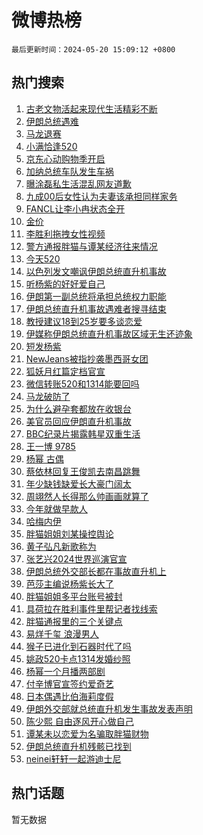 # 微博热榜

`最后更新时间：2024-05-20 15:09:12 +0800`

## 热门搜索

1. [古老文物活起来现代生活精彩不断](https://m.weibo.cn/search?containerid=100103type%3D1%26t%3D10%26q%3D%23%E5%8F%A4%E8%80%81%E6%96%87%E7%89%A9%E6%B4%BB%E8%B5%B7%E6%9D%A5%E7%8E%B0%E4%BB%A3%E7%94%9F%E6%B4%BB%E7%B2%BE%E5%BD%A9%E4%B8%8D%E6%96%AD%23&stream_entry_id=51&isnewpage=1&extparam=seat%3D1%26dgr%3D0%26filter_type%3Drealtimehot%26stream_entry_id%3D51%26c_type%3D51%26pos%3D0%26cate%3D10103%26q%3D%2523%25E5%258F%25A4%25E8%2580%2581%25E6%2596%2587%25E7%2589%25A9%25E6%25B4%25BB%25E8%25B5%25B7%25E6%259D%25A5%25E7%258E%25B0%25E4%25BB%25A3%25E7%2594%259F%25E6%25B4%25BB%25E7%25B2%25BE%25E5%25BD%25A9%25E4%25B8%258D%25E6%2596%25AD%2523%26display_time%3D1716188951%26pre_seqid%3D1716188951521020395152)
1. [伊朗总统遇难](https://m.weibo.cn/search?containerid=100103type%3D1%26t%3D10%26q%3D%23%E4%BC%8A%E6%9C%97%E6%80%BB%E7%BB%9F%E9%81%87%E9%9A%BE%23&stream_entry_id=31&isnewpage=1&extparam=seat%3D1%26dgr%3D0%26flag%3D16%26band_rank%3D1%26stream_entry_id%3D31%26filter_type%3Drealtimehot%26lcate%3D5001%26c_type%3D31%26realpos%3D1%26cate%3D5001%26pos%3D0%26q%3D%2523%25E4%25BC%258A%25E6%259C%2597%25E6%2580%25BB%25E7%25BB%259F%25E9%2581%2587%25E9%259A%25BE%2523%26display_time%3D1716188951%26pre_seqid%3D1716188951521020395152)
1. [马龙退赛](https://m.weibo.cn/search?containerid=100103type%3D1%26t%3D10%26q%3D%E9%A9%AC%E9%BE%99%E9%80%80%E8%B5%9B&stream_entry_id=31&isnewpage=1&extparam=seat%3D1%26dgr%3D0%26flag%3D1%26band_rank%3D2%26stream_entry_id%3D31%26filter_type%3Drealtimehot%26lcate%3D5001%26c_type%3D31%26realpos%3D2%26cate%3D5001%26pos%3D1%26q%3D%25E9%25A9%25AC%25E9%25BE%2599%25E9%2580%2580%25E8%25B5%259B%26display_time%3D1716188951%26pre_seqid%3D1716188951521020395152)
1. [小满恰逢520](https://m.weibo.cn/search?containerid=100103type%3D1%26t%3D10%26q%3D%23%E5%B0%8F%E6%BB%A1%E6%81%B0%E9%80%A2520%23&stream_entry_id=31&isnewpage=1&extparam=seat%3D1%26dgr%3D0%26flag%3D16%26band_rank%3D3%26stream_entry_id%3D31%26filter_type%3Drealtimehot%26lcate%3D5001%26c_type%3D31%26realpos%3D3%26cate%3D5001%26pos%3D2%26q%3D%2523%25E5%25B0%258F%25E6%25BB%25A1%25E6%2581%25B0%25E9%2580%25A2520%2523%26display_time%3D1716188951%26pre_seqid%3D1716188951521020395152)
1. [京东心动购物季开启](https://m.weibo.cn/search?containerid=100103type%3D1%26t%3D10%26q%3D%23%E4%BA%AC%E4%B8%9C%E5%BF%83%E5%8A%A8%E8%B4%AD%E7%89%A9%E5%AD%A3%E5%BC%80%E5%90%AF%23&stream_entry_id=31&isnewpage=1&extparam=seat%3D1%26dgr%3D0%26adid%3D237226%26is_ad_pos%3D1%26topic_ad%3D1%26band_rank%3D4%26stream_entry_id%3D31%26filter_type%3Drealtimehot%26lcate%3D5001%26c_type%3D31%26cate%3D5001%26pos%3D3%26q%3D%2523%25E4%25BA%25AC%25E4%25B8%259C%25E5%25BF%2583%25E5%258A%25A8%25E8%25B4%25AD%25E7%2589%25A9%25E5%25AD%25A3%25E5%25BC%2580%25E5%2590%25AF%2523%26display_time%3D1716188951%26pre_seqid%3D1716188951521020395152)
1. [加纳总统车队发生车祸](https://m.weibo.cn/search?containerid=100103type%3D1%26t%3D10%26q%3D%23%E5%8A%A0%E7%BA%B3%E6%80%BB%E7%BB%9F%E8%BD%A6%E9%98%9F%E5%8F%91%E7%94%9F%E8%BD%A6%E7%A5%B8%23&stream_entry_id=31&isnewpage=1&extparam=seat%3D1%26dgr%3D0%26flag%3D2%26band_rank%3D4%26stream_entry_id%3D31%26filter_type%3Drealtimehot%26lcate%3D5001%26c_type%3D31%26realpos%3D4%26cate%3D5001%26pos%3D4%26q%3D%2523%25E5%258A%25A0%25E7%25BA%25B3%25E6%2580%25BB%25E7%25BB%259F%25E8%25BD%25A6%25E9%2598%259F%25E5%258F%2591%25E7%2594%259F%25E8%25BD%25A6%25E7%25A5%25B8%2523%26display_time%3D1716188951%26pre_seqid%3D1716188951521020395152)
1. [曝涂磊私生活混乱网友道歉](https://m.weibo.cn/search?containerid=100103type%3D1%26t%3D10%26q%3D%23%E6%9B%9D%E6%B6%82%E7%A3%8A%E7%A7%81%E7%94%9F%E6%B4%BB%E6%B7%B7%E4%B9%B1%E7%BD%91%E5%8F%8B%E9%81%93%E6%AD%89%23&stream_entry_id=31&isnewpage=1&extparam=seat%3D1%26dgr%3D0%26flag%3D2%26band_rank%3D5%26stream_entry_id%3D31%26filter_type%3Drealtimehot%26lcate%3D5001%26c_type%3D31%26realpos%3D5%26cate%3D5001%26pos%3D5%26q%3D%2523%25E6%259B%259D%25E6%25B6%2582%25E7%25A3%258A%25E7%25A7%2581%25E7%2594%259F%25E6%25B4%25BB%25E6%25B7%25B7%25E4%25B9%25B1%25E7%25BD%2591%25E5%258F%258B%25E9%2581%2593%25E6%25AD%2589%2523%26display_time%3D1716188951%26pre_seqid%3D1716188951521020395152)
1. [九成00后女性认为夫妻该承担同样家务](https://m.weibo.cn/search?containerid=100103type%3D1%26t%3D10%26q%3D%23%E4%B9%9D%E6%88%9000%E5%90%8E%E5%A5%B3%E6%80%A7%E8%AE%A4%E4%B8%BA%E5%A4%AB%E5%A6%BB%E8%AF%A5%E6%89%BF%E6%8B%85%E5%90%8C%E6%A0%B7%E5%AE%B6%E5%8A%A1%23&stream_entry_id=31&isnewpage=1&extparam=seat%3D1%26dgr%3D0%26flag%3D1%26band_rank%3D6%26stream_entry_id%3D31%26filter_type%3Drealtimehot%26lcate%3D5001%26c_type%3D31%26realpos%3D6%26cate%3D5001%26pos%3D6%26q%3D%2523%25E4%25B9%259D%25E6%2588%259000%25E5%2590%258E%25E5%25A5%25B3%25E6%2580%25A7%25E8%25AE%25A4%25E4%25B8%25BA%25E5%25A4%25AB%25E5%25A6%25BB%25E8%25AF%25A5%25E6%2589%25BF%25E6%258B%2585%25E5%2590%258C%25E6%25A0%25B7%25E5%25AE%25B6%25E5%258A%25A1%2523%26display_time%3D1716188951%26pre_seqid%3D1716188951521020395152)
1. [FANCL让李小冉状态全开](https://m.weibo.cn/search?containerid=100103type%3D1%26t%3D10%26q%3D%23FANCL%E8%AE%A9%E6%9D%8E%E5%B0%8F%E5%86%89%E7%8A%B6%E6%80%81%E5%85%A8%E5%BC%80%23&stream_entry_id=31&isnewpage=1&extparam=seat%3D1%26dgr%3D0%26adid%3D236347%26is_ad_pos%3D1%26topic_ad%3D1%26band_rank%3D7%26stream_entry_id%3D31%26filter_type%3Drealtimehot%26lcate%3D5001%26c_type%3D31%26cate%3D5001%26pos%3D7%26q%3D%2523FANCL%25E8%25AE%25A9%25E6%259D%258E%25E5%25B0%258F%25E5%2586%2589%25E7%258A%25B6%25E6%2580%2581%25E5%2585%25A8%25E5%25BC%2580%2523%26display_time%3D1716188951%26pre_seqid%3D1716188951521020395152)
1. [金价](https://m.weibo.cn/search?containerid=100103type%3D1%26t%3D10%26q%3D%E9%87%91%E4%BB%B7&stream_entry_id=31&isnewpage=1&extparam=seat%3D1%26dgr%3D0%26flag%3D0%26band_rank%3D7%26stream_entry_id%3D31%26filter_type%3Drealtimehot%26lcate%3D5001%26c_type%3D31%26realpos%3D7%26cate%3D5001%26pos%3D8%26q%3D%25E9%2587%2591%25E4%25BB%25B7%26display_time%3D1716188951%26pre_seqid%3D1716188951521020395152)
1. [李胜利拖拽女性视频](https://m.weibo.cn/search?containerid=100103type%3D1%26t%3D10%26q%3D%23%E6%9D%8E%E8%83%9C%E5%88%A9%E6%8B%96%E6%8B%BD%E5%A5%B3%E6%80%A7%E8%A7%86%E9%A2%91%23&stream_entry_id=31&isnewpage=1&extparam=seat%3D1%26dgr%3D0%26flag%3D0%26band_rank%3D8%26stream_entry_id%3D31%26filter_type%3Drealtimehot%26lcate%3D5001%26c_type%3D31%26realpos%3D8%26cate%3D5001%26pos%3D9%26q%3D%2523%25E6%259D%258E%25E8%2583%259C%25E5%2588%25A9%25E6%258B%2596%25E6%258B%25BD%25E5%25A5%25B3%25E6%2580%25A7%25E8%25A7%2586%25E9%25A2%2591%2523%26display_time%3D1716188951%26pre_seqid%3D1716188951521020395152)
1. [警方通报胖猫与谭某经济往来情况](https://m.weibo.cn/search?containerid=100103type%3D1%26t%3D10%26q%3D%23%E8%AD%A6%E6%96%B9%E9%80%9A%E6%8A%A5%E8%83%96%E7%8C%AB%E4%B8%8E%E8%B0%AD%E6%9F%90%E7%BB%8F%E6%B5%8E%E5%BE%80%E6%9D%A5%E6%83%85%E5%86%B5%23&stream_entry_id=31&isnewpage=1&extparam=seat%3D1%26dgr%3D0%26flag%3D16%26band_rank%3D9%26stream_entry_id%3D31%26filter_type%3Drealtimehot%26lcate%3D5001%26c_type%3D31%26realpos%3D9%26cate%3D5001%26pos%3D10%26q%3D%2523%25E8%25AD%25A6%25E6%2596%25B9%25E9%2580%259A%25E6%258A%25A5%25E8%2583%2596%25E7%258C%25AB%25E4%25B8%258E%25E8%25B0%25AD%25E6%259F%2590%25E7%25BB%258F%25E6%25B5%258E%25E5%25BE%2580%25E6%259D%25A5%25E6%2583%2585%25E5%2586%25B5%2523%26display_time%3D1716188951%26pre_seqid%3D1716188951521020395152)
1. [今天520](https://m.weibo.cn/search?containerid=100103type%3D1%26t%3D10%26q%3D%23%E4%BB%8A%E5%A4%A9520%23&stream_entry_id=31&isnewpage=1&extparam=seat%3D1%26dgr%3D0%26flag%3D32768%26band_rank%3D10%26stream_entry_id%3D31%26filter_type%3Drealtimehot%26lcate%3D5001%26c_type%3D31%26realpos%3D10%26cate%3D5001%26pos%3D11%26q%3D%2523%25E4%25BB%258A%25E5%25A4%25A9520%2523%26display_time%3D1716188951%26pre_seqid%3D1716188951521020395152)
1. [以色列发文嘲讽伊朗总统直升机事故](https://m.weibo.cn/search?containerid=100103type%3D1%26t%3D10%26q%3D%23%E4%BB%A5%E8%89%B2%E5%88%97%E5%8F%91%E6%96%87%E5%98%B2%E8%AE%BD%E4%BC%8A%E6%9C%97%E6%80%BB%E7%BB%9F%E7%9B%B4%E5%8D%87%E6%9C%BA%E4%BA%8B%E6%95%85%23&stream_entry_id=31&isnewpage=1&extparam=seat%3D1%26dgr%3D0%26flag%3D2%26band_rank%3D11%26stream_entry_id%3D31%26filter_type%3Drealtimehot%26lcate%3D5001%26c_type%3D31%26realpos%3D11%26cate%3D5001%26pos%3D12%26q%3D%2523%25E4%25BB%25A5%25E8%2589%25B2%25E5%2588%2597%25E5%258F%2591%25E6%2596%2587%25E5%2598%25B2%25E8%25AE%25BD%25E4%25BC%258A%25E6%259C%2597%25E6%2580%25BB%25E7%25BB%259F%25E7%259B%25B4%25E5%258D%2587%25E6%259C%25BA%25E4%25BA%258B%25E6%2595%2585%2523%26display_time%3D1716188951%26pre_seqid%3D1716188951521020395152)
1. [听杨紫的好好爱自己](https://m.weibo.cn/search?containerid=100103type%3D1%26t%3D10%26q%3D%23%E5%90%AC%E6%9D%A8%E7%B4%AB%E7%9A%84%E5%A5%BD%E5%A5%BD%E7%88%B1%E8%87%AA%E5%B7%B1%23&stream_entry_id=31&isnewpage=1&extparam=seat%3D1%26dgr%3D0%26adid%3D236862%26flag%3D0%26band_rank%3D12%26stream_entry_id%3D31%26filter_type%3Drealtimehot%26lcate%3D5001%26c_type%3D31%26realpos%3D12%26cate%3D5001%26pos%3D13%26q%3D%2523%25E5%2590%25AC%25E6%259D%25A8%25E7%25B4%25AB%25E7%259A%2584%25E5%25A5%25BD%25E5%25A5%25BD%25E7%2588%25B1%25E8%2587%25AA%25E5%25B7%25B1%2523%26display_time%3D1716188951%26pre_seqid%3D1716188951521020395152)
1. [伊朗第一副总统将承担总统权力职能](https://m.weibo.cn/search?containerid=100103type%3D1%26t%3D10%26q%3D%23%E4%BC%8A%E6%9C%97%E7%AC%AC%E4%B8%80%E5%89%AF%E6%80%BB%E7%BB%9F%E5%B0%86%E6%89%BF%E6%8B%85%E6%80%BB%E7%BB%9F%E6%9D%83%E5%8A%9B%E8%81%8C%E8%83%BD%23&stream_entry_id=31&isnewpage=1&extparam=seat%3D1%26dgr%3D0%26flag%3D1%26band_rank%3D13%26stream_entry_id%3D31%26filter_type%3Drealtimehot%26lcate%3D5001%26c_type%3D31%26realpos%3D13%26cate%3D5001%26pos%3D14%26q%3D%2523%25E4%25BC%258A%25E6%259C%2597%25E7%25AC%25AC%25E4%25B8%2580%25E5%2589%25AF%25E6%2580%25BB%25E7%25BB%259F%25E5%25B0%2586%25E6%2589%25BF%25E6%258B%2585%25E6%2580%25BB%25E7%25BB%259F%25E6%259D%2583%25E5%258A%259B%25E8%2581%258C%25E8%2583%25BD%2523%26display_time%3D1716188951%26pre_seqid%3D1716188951521020395152)
1. [伊朗总统直升机事故遇难者搜寻结束](https://m.weibo.cn/search?containerid=100103type%3D1%26t%3D10%26q%3D%23%E4%BC%8A%E6%9C%97%E6%80%BB%E7%BB%9F%E7%9B%B4%E5%8D%87%E6%9C%BA%E4%BA%8B%E6%95%85%E9%81%87%E9%9A%BE%E8%80%85%E6%90%9C%E5%AF%BB%E7%BB%93%E6%9D%9F%23&stream_entry_id=31&isnewpage=1&extparam=seat%3D1%26dgr%3D0%26flag%3D1%26band_rank%3D14%26stream_entry_id%3D31%26filter_type%3Drealtimehot%26lcate%3D5001%26c_type%3D31%26realpos%3D14%26cate%3D5001%26pos%3D15%26q%3D%2523%25E4%25BC%258A%25E6%259C%2597%25E6%2580%25BB%25E7%25BB%259F%25E7%259B%25B4%25E5%258D%2587%25E6%259C%25BA%25E4%25BA%258B%25E6%2595%2585%25E9%2581%2587%25E9%259A%25BE%25E8%2580%2585%25E6%2590%259C%25E5%25AF%25BB%25E7%25BB%2593%25E6%259D%259F%2523%26display_time%3D1716188951%26pre_seqid%3D1716188951521020395152)
1. [教授建议18到25岁要多谈恋爱](https://m.weibo.cn/search?containerid=100103type%3D1%26t%3D10%26q%3D%23%E6%95%99%E6%8E%88%E5%BB%BA%E8%AE%AE18%E5%88%B025%E5%B2%81%E8%A6%81%E5%A4%9A%E8%B0%88%E6%81%8B%E7%88%B1%23&stream_entry_id=31&isnewpage=1&extparam=seat%3D1%26dgr%3D0%26flag%3D0%26band_rank%3D15%26stream_entry_id%3D31%26filter_type%3Drealtimehot%26lcate%3D5001%26c_type%3D31%26realpos%3D15%26cate%3D5001%26pos%3D16%26q%3D%2523%25E6%2595%2599%25E6%258E%2588%25E5%25BB%25BA%25E8%25AE%25AE18%25E5%2588%25B025%25E5%25B2%2581%25E8%25A6%2581%25E5%25A4%259A%25E8%25B0%2588%25E6%2581%258B%25E7%2588%25B1%2523%26display_time%3D1716188951%26pre_seqid%3D1716188951521020395152)
1. [伊媒称伊朗总统直升机事故区域无生还迹象](https://m.weibo.cn/search?containerid=100103type%3D1%26t%3D10%26q%3D%23%E4%BC%8A%E5%AA%92%E7%A7%B0%E4%BC%8A%E6%9C%97%E6%80%BB%E7%BB%9F%E7%9B%B4%E5%8D%87%E6%9C%BA%E4%BA%8B%E6%95%85%E5%8C%BA%E5%9F%9F%E6%97%A0%E7%94%9F%E8%BF%98%E8%BF%B9%E8%B1%A1%23&stream_entry_id=31&isnewpage=1&extparam=seat%3D1%26dgr%3D0%26flag%3D0%26band_rank%3D16%26stream_entry_id%3D31%26filter_type%3Drealtimehot%26lcate%3D5001%26c_type%3D31%26realpos%3D16%26cate%3D5001%26pos%3D17%26q%3D%2523%25E4%25BC%258A%25E5%25AA%2592%25E7%25A7%25B0%25E4%25BC%258A%25E6%259C%2597%25E6%2580%25BB%25E7%25BB%259F%25E7%259B%25B4%25E5%258D%2587%25E6%259C%25BA%25E4%25BA%258B%25E6%2595%2585%25E5%258C%25BA%25E5%259F%259F%25E6%2597%25A0%25E7%2594%259F%25E8%25BF%2598%25E8%25BF%25B9%25E8%25B1%25A1%2523%26display_time%3D1716188951%26pre_seqid%3D1716188951521020395152)
1. [短发杨紫](https://m.weibo.cn/search?containerid=100103type%3D1%26t%3D10%26q%3D%23%E7%9F%AD%E5%8F%91%E6%9D%A8%E7%B4%AB%23&stream_entry_id=31&isnewpage=1&extparam=seat%3D1%26dgr%3D0%26flag%3D1%26band_rank%3D17%26stream_entry_id%3D31%26filter_type%3Drealtimehot%26lcate%3D5001%26c_type%3D31%26realpos%3D17%26cate%3D5001%26pos%3D18%26q%3D%2523%25E7%259F%25AD%25E5%258F%2591%25E6%259D%25A8%25E7%25B4%25AB%2523%26display_time%3D1716188951%26pre_seqid%3D1716188951521020395152)
1. [NewJeans被指抄袭墨西哥女团](https://m.weibo.cn/search?containerid=100103type%3D1%26t%3D10%26q%3D%23NewJeans%E8%A2%AB%E6%8C%87%E6%8A%84%E8%A2%AD%E5%A2%A8%E8%A5%BF%E5%93%A5%E5%A5%B3%E5%9B%A2%23&stream_entry_id=31&isnewpage=1&extparam=seat%3D1%26dgr%3D0%26flag%3D1%26band_rank%3D18%26stream_entry_id%3D31%26filter_type%3Drealtimehot%26lcate%3D5001%26c_type%3D31%26realpos%3D18%26cate%3D5001%26pos%3D19%26q%3D%2523NewJeans%25E8%25A2%25AB%25E6%258C%2587%25E6%258A%2584%25E8%25A2%25AD%25E5%25A2%25A8%25E8%25A5%25BF%25E5%2593%25A5%25E5%25A5%25B3%25E5%259B%25A2%2523%26display_time%3D1716188951%26pre_seqid%3D1716188951521020395152)
1. [狐妖月红篇定档官宣](https://m.weibo.cn/search?containerid=100103type%3D1%26t%3D10%26q%3D%23%E7%8B%90%E5%A6%96%E6%9C%88%E7%BA%A2%E7%AF%87%E5%AE%9A%E6%A1%A3%E5%AE%98%E5%AE%A3%23&stream_entry_id=31&isnewpage=1&extparam=seat%3D1%26dgr%3D0%26flag%3D1%26band_rank%3D19%26stream_entry_id%3D31%26filter_type%3Drealtimehot%26lcate%3D5001%26c_type%3D31%26realpos%3D19%26cate%3D5001%26pos%3D20%26q%3D%2523%25E7%258B%2590%25E5%25A6%2596%25E6%259C%2588%25E7%25BA%25A2%25E7%25AF%2587%25E5%25AE%259A%25E6%25A1%25A3%25E5%25AE%2598%25E5%25AE%25A3%2523%26display_time%3D1716188951%26pre_seqid%3D1716188951521020395152)
1. [微信转账520和1314能要回吗](https://m.weibo.cn/search?containerid=100103type%3D1%26t%3D10%26q%3D%23%E5%BE%AE%E4%BF%A1%E8%BD%AC%E8%B4%A6520%E5%92%8C1314%E8%83%BD%E8%A6%81%E5%9B%9E%E5%90%97%23&stream_entry_id=31&isnewpage=1&extparam=seat%3D1%26dgr%3D0%26flag%3D0%26band_rank%3D20%26stream_entry_id%3D31%26filter_type%3Drealtimehot%26lcate%3D5001%26c_type%3D31%26realpos%3D20%26cate%3D5001%26pos%3D21%26q%3D%2523%25E5%25BE%25AE%25E4%25BF%25A1%25E8%25BD%25AC%25E8%25B4%25A6520%25E5%2592%258C1314%25E8%2583%25BD%25E8%25A6%2581%25E5%259B%259E%25E5%2590%2597%2523%26display_time%3D1716188951%26pre_seqid%3D1716188951521020395152)
1. [马龙破防了](https://m.weibo.cn/search?containerid=100103type%3D1%26t%3D10%26q%3D%23%E9%A9%AC%E9%BE%99%E7%A0%B4%E9%98%B2%E4%BA%86%23&stream_entry_id=31&isnewpage=1&extparam=seat%3D1%26dgr%3D0%26flag%3D0%26band_rank%3D21%26stream_entry_id%3D31%26filter_type%3Drealtimehot%26lcate%3D5001%26c_type%3D31%26realpos%3D21%26cate%3D5001%26pos%3D22%26q%3D%2523%25E9%25A9%25AC%25E9%25BE%2599%25E7%25A0%25B4%25E9%2598%25B2%25E4%25BA%2586%2523%26display_time%3D1716188951%26pre_seqid%3D1716188951521020395152)
1. [为什么避孕套都放在收银台](https://m.weibo.cn/search?containerid=100103type%3D1%26t%3D10%26q%3D%23%E4%B8%BA%E4%BB%80%E4%B9%88%E9%81%BF%E5%AD%95%E5%A5%97%E9%83%BD%E6%94%BE%E5%9C%A8%E6%94%B6%E9%93%B6%E5%8F%B0%23&stream_entry_id=31&isnewpage=1&extparam=seat%3D1%26dgr%3D0%26flag%3D2%26band_rank%3D22%26stream_entry_id%3D31%26filter_type%3Drealtimehot%26lcate%3D5001%26c_type%3D31%26realpos%3D22%26cate%3D5001%26pos%3D23%26q%3D%2523%25E4%25B8%25BA%25E4%25BB%2580%25E4%25B9%2588%25E9%2581%25BF%25E5%25AD%2595%25E5%25A5%2597%25E9%2583%25BD%25E6%2594%25BE%25E5%259C%25A8%25E6%2594%25B6%25E9%2593%25B6%25E5%258F%25B0%2523%26display_time%3D1716188951%26pre_seqid%3D1716188951521020395152)
1. [美官员回应伊朗直升机事故](https://m.weibo.cn/search?containerid=100103type%3D1%26t%3D10%26q%3D%23%E7%BE%8E%E5%AE%98%E5%91%98%E5%9B%9E%E5%BA%94%E4%BC%8A%E6%9C%97%E7%9B%B4%E5%8D%87%E6%9C%BA%E4%BA%8B%E6%95%85%23&stream_entry_id=31&isnewpage=1&extparam=seat%3D1%26dgr%3D0%26flag%3D0%26band_rank%3D23%26stream_entry_id%3D31%26filter_type%3Drealtimehot%26lcate%3D5001%26c_type%3D31%26realpos%3D23%26cate%3D5001%26pos%3D24%26q%3D%2523%25E7%25BE%258E%25E5%25AE%2598%25E5%2591%2598%25E5%259B%259E%25E5%25BA%2594%25E4%25BC%258A%25E6%259C%2597%25E7%259B%25B4%25E5%258D%2587%25E6%259C%25BA%25E4%25BA%258B%25E6%2595%2585%2523%26display_time%3D1716188951%26pre_seqid%3D1716188951521020395152)
1. [BBC纪录片揭露韩星双重生活](https://m.weibo.cn/search?containerid=100103type%3D1%26t%3D10%26q%3D%23BBC%E7%BA%AA%E5%BD%95%E7%89%87%E6%8F%AD%E9%9C%B2%E9%9F%A9%E6%98%9F%E5%8F%8C%E9%87%8D%E7%94%9F%E6%B4%BB%23&stream_entry_id=31&isnewpage=1&extparam=seat%3D1%26dgr%3D0%26flag%3D1%26band_rank%3D24%26stream_entry_id%3D31%26filter_type%3Drealtimehot%26lcate%3D5001%26c_type%3D31%26realpos%3D24%26cate%3D5001%26pos%3D25%26q%3D%2523BBC%25E7%25BA%25AA%25E5%25BD%2595%25E7%2589%2587%25E6%258F%25AD%25E9%259C%25B2%25E9%259F%25A9%25E6%2598%259F%25E5%258F%258C%25E9%2587%258D%25E7%2594%259F%25E6%25B4%25BB%2523%26display_time%3D1716188951%26pre_seqid%3D1716188951521020395152)
1. [王一博 9785](https://m.weibo.cn/search?containerid=100103type%3D1%26t%3D10%26q%3D%E7%8E%8B%E4%B8%80%E5%8D%9A+9785&stream_entry_id=31&isnewpage=1&extparam=seat%3D1%26dgr%3D0%26flag%3D1%26band_rank%3D25%26stream_entry_id%3D31%26filter_type%3Drealtimehot%26lcate%3D5001%26c_type%3D31%26realpos%3D25%26cate%3D5001%26pos%3D26%26q%3D%25E7%258E%258B%25E4%25B8%2580%25E5%258D%259A%25209785%26display_time%3D1716188951%26pre_seqid%3D1716188951521020395152)
1. [杨幂 古偶](https://m.weibo.cn/search?containerid=100103type%3D1%26t%3D10%26q%3D%E6%9D%A8%E5%B9%82+%E5%8F%A4%E5%81%B6&stream_entry_id=31&isnewpage=1&extparam=seat%3D1%26dgr%3D0%26flag%3D1%26band_rank%3D26%26stream_entry_id%3D31%26filter_type%3Drealtimehot%26lcate%3D5001%26c_type%3D31%26realpos%3D26%26cate%3D5001%26pos%3D27%26q%3D%25E6%259D%25A8%25E5%25B9%2582%2520%25E5%258F%25A4%25E5%2581%25B6%26display_time%3D1716188951%26pre_seqid%3D1716188951521020395152)
1. [蔡依林回复王俊凯去南昌跳舞](https://m.weibo.cn/search?containerid=100103type%3D1%26t%3D10%26q%3D%23%E8%94%A1%E4%BE%9D%E6%9E%97%E5%9B%9E%E5%A4%8D%E7%8E%8B%E4%BF%8A%E5%87%AF%E5%8E%BB%E5%8D%97%E6%98%8C%E8%B7%B3%E8%88%9E%23&stream_entry_id=31&isnewpage=1&extparam=seat%3D1%26dgr%3D0%26flag%3D0%26band_rank%3D27%26stream_entry_id%3D31%26filter_type%3Drealtimehot%26lcate%3D5001%26c_type%3D31%26realpos%3D27%26cate%3D5001%26pos%3D28%26q%3D%2523%25E8%2594%25A1%25E4%25BE%259D%25E6%259E%2597%25E5%259B%259E%25E5%25A4%258D%25E7%258E%258B%25E4%25BF%258A%25E5%2587%25AF%25E5%258E%25BB%25E5%258D%2597%25E6%2598%258C%25E8%25B7%25B3%25E8%2588%259E%2523%26display_time%3D1716188951%26pre_seqid%3D1716188951521020395152)
1. [年少缺钱缺爱长大豪门阔太](https://m.weibo.cn/search?containerid=100103type%3D1%26t%3D10%26q%3D%23%E5%B9%B4%E5%B0%91%E7%BC%BA%E9%92%B1%E7%BC%BA%E7%88%B1%E9%95%BF%E5%A4%A7%E8%B1%AA%E9%97%A8%E9%98%94%E5%A4%AA%23&stream_entry_id=31&isnewpage=1&extparam=seat%3D1%26dgr%3D0%26flag%3D1%26band_rank%3D28%26stream_entry_id%3D31%26filter_type%3Drealtimehot%26lcate%3D5001%26c_type%3D31%26realpos%3D28%26cate%3D5001%26pos%3D29%26q%3D%2523%25E5%25B9%25B4%25E5%25B0%2591%25E7%25BC%25BA%25E9%2592%25B1%25E7%25BC%25BA%25E7%2588%25B1%25E9%2595%25BF%25E5%25A4%25A7%25E8%25B1%25AA%25E9%2597%25A8%25E9%2598%2594%25E5%25A4%25AA%2523%26display_time%3D1716188951%26pre_seqid%3D1716188951521020395152)
1. [周翊然人长得那么帅画画就算了](https://m.weibo.cn/search?containerid=100103type%3D1%26t%3D10%26q%3D%23%E5%91%A8%E7%BF%8A%E7%84%B6%E4%BA%BA%E9%95%BF%E5%BE%97%E9%82%A3%E4%B9%88%E5%B8%85%E7%94%BB%E7%94%BB%E5%B0%B1%E7%AE%97%E4%BA%86%23&stream_entry_id=31&isnewpage=1&extparam=seat%3D1%26dgr%3D0%26flag%3D1%26band_rank%3D29%26stream_entry_id%3D31%26filter_type%3Drealtimehot%26lcate%3D5001%26c_type%3D31%26realpos%3D29%26cate%3D5001%26pos%3D30%26q%3D%2523%25E5%2591%25A8%25E7%25BF%258A%25E7%2584%25B6%25E4%25BA%25BA%25E9%2595%25BF%25E5%25BE%2597%25E9%2582%25A3%25E4%25B9%2588%25E5%25B8%2585%25E7%2594%25BB%25E7%2594%25BB%25E5%25B0%25B1%25E7%25AE%2597%25E4%25BA%2586%2523%26display_time%3D1716188951%26pre_seqid%3D1716188951521020395152)
1. [今年就做早款人](https://m.weibo.cn/search?containerid=100103type%3D1%26t%3D10%26q%3D%23%E4%BB%8A%E5%B9%B4%E5%B0%B1%E5%81%9A%E6%97%A9%E6%AC%BE%E4%BA%BA%23&stream_entry_id=31&isnewpage=1&extparam=seat%3D1%26dgr%3D0%26adid%3D237301%26flag%3D0%26band_rank%3D30%26stream_entry_id%3D31%26filter_type%3Drealtimehot%26lcate%3D5001%26c_type%3D31%26realpos%3D30%26cate%3D5001%26pos%3D31%26q%3D%2523%25E4%25BB%258A%25E5%25B9%25B4%25E5%25B0%25B1%25E5%2581%259A%25E6%2597%25A9%25E6%25AC%25BE%25E4%25BA%25BA%2523%26display_time%3D1716188951%26pre_seqid%3D1716188951521020395152)
1. [哈梅内伊](https://m.weibo.cn/search?containerid=100103type%3D1%26t%3D10%26q%3D%E5%93%88%E6%A2%85%E5%86%85%E4%BC%8A&stream_entry_id=31&isnewpage=1&extparam=seat%3D1%26dgr%3D0%26flag%3D1%26band_rank%3D31%26stream_entry_id%3D31%26filter_type%3Drealtimehot%26lcate%3D5001%26c_type%3D31%26realpos%3D31%26cate%3D5001%26pos%3D32%26q%3D%25E5%2593%2588%25E6%25A2%2585%25E5%2586%2585%25E4%25BC%258A%26display_time%3D1716188951%26pre_seqid%3D1716188951521020395152)
1. [胖猫姐姐刘某操控舆论](https://m.weibo.cn/search?containerid=100103type%3D1%26t%3D10%26q%3D%23%E8%83%96%E7%8C%AB%E5%A7%90%E5%A7%90%E5%88%98%E6%9F%90%E6%93%8D%E6%8E%A7%E8%88%86%E8%AE%BA%23&stream_entry_id=31&isnewpage=1&extparam=seat%3D1%26dgr%3D0%26flag%3D0%26band_rank%3D32%26stream_entry_id%3D31%26filter_type%3Drealtimehot%26lcate%3D5001%26c_type%3D31%26realpos%3D32%26cate%3D5001%26pos%3D33%26q%3D%2523%25E8%2583%2596%25E7%258C%25AB%25E5%25A7%2590%25E5%25A7%2590%25E5%2588%2598%25E6%259F%2590%25E6%2593%258D%25E6%258E%25A7%25E8%2588%2586%25E8%25AE%25BA%2523%26display_time%3D1716188951%26pre_seqid%3D1716188951521020395152)
1. [黄子弘凡新歌称为](https://m.weibo.cn/search?containerid=100103type%3D1%26t%3D10%26q%3D%23%E9%BB%84%E5%AD%90%E5%BC%98%E5%87%A1%E6%96%B0%E6%AD%8C%E7%A7%B0%E4%B8%BA%23&stream_entry_id=31&isnewpage=1&extparam=seat%3D1%26dgr%3D0%26flag%3D1%26band_rank%3D33%26stream_entry_id%3D31%26filter_type%3Drealtimehot%26lcate%3D5001%26c_type%3D31%26realpos%3D33%26cate%3D5001%26pos%3D34%26q%3D%2523%25E9%25BB%2584%25E5%25AD%2590%25E5%25BC%2598%25E5%2587%25A1%25E6%2596%25B0%25E6%25AD%258C%25E7%25A7%25B0%25E4%25B8%25BA%2523%26display_time%3D1716188951%26pre_seqid%3D1716188951521020395152)
1. [张艺兴2024世界巡演官宣](https://m.weibo.cn/search?containerid=100103type%3D1%26t%3D10%26q%3D%23%E5%BC%A0%E8%89%BA%E5%85%B42024%E4%B8%96%E7%95%8C%E5%B7%A1%E6%BC%94%E5%AE%98%E5%AE%A3%23&stream_entry_id=31&isnewpage=1&extparam=seat%3D1%26dgr%3D0%26flag%3D1%26band_rank%3D34%26stream_entry_id%3D31%26filter_type%3Drealtimehot%26lcate%3D5001%26c_type%3D31%26realpos%3D34%26cate%3D5001%26pos%3D35%26q%3D%2523%25E5%25BC%25A0%25E8%2589%25BA%25E5%2585%25B42024%25E4%25B8%2596%25E7%2595%258C%25E5%25B7%25A1%25E6%25BC%2594%25E5%25AE%2598%25E5%25AE%25A3%2523%26display_time%3D1716188951%26pre_seqid%3D1716188951521020395152)
1. [伊朗总统外交部长都在事故直升机上](https://m.weibo.cn/search?containerid=100103type%3D1%26t%3D10%26q%3D%23%E4%BC%8A%E6%9C%97%E6%80%BB%E7%BB%9F%E5%A4%96%E4%BA%A4%E9%83%A8%E9%95%BF%E9%83%BD%E5%9C%A8%E4%BA%8B%E6%95%85%E7%9B%B4%E5%8D%87%E6%9C%BA%E4%B8%8A%23&stream_entry_id=31&isnewpage=1&extparam=seat%3D1%26dgr%3D0%26flag%3D0%26band_rank%3D35%26stream_entry_id%3D31%26filter_type%3Drealtimehot%26lcate%3D5001%26c_type%3D31%26realpos%3D35%26cate%3D5001%26pos%3D36%26q%3D%2523%25E4%25BC%258A%25E6%259C%2597%25E6%2580%25BB%25E7%25BB%259F%25E5%25A4%2596%25E4%25BA%25A4%25E9%2583%25A8%25E9%2595%25BF%25E9%2583%25BD%25E5%259C%25A8%25E4%25BA%258B%25E6%2595%2585%25E7%259B%25B4%25E5%258D%2587%25E6%259C%25BA%25E4%25B8%258A%2523%26display_time%3D1716188951%26pre_seqid%3D1716188951521020395152)
1. [芭莎主编说杨紫长大了](https://m.weibo.cn/search?containerid=100103type%3D1%26t%3D10%26q%3D%23%E8%8A%AD%E8%8E%8E%E4%B8%BB%E7%BC%96%E8%AF%B4%E6%9D%A8%E7%B4%AB%E9%95%BF%E5%A4%A7%E4%BA%86%23&stream_entry_id=31&isnewpage=1&extparam=seat%3D1%26dgr%3D0%26flag%3D1%26band_rank%3D36%26stream_entry_id%3D31%26filter_type%3Drealtimehot%26lcate%3D5001%26c_type%3D31%26realpos%3D36%26cate%3D5001%26pos%3D37%26q%3D%2523%25E8%258A%25AD%25E8%258E%258E%25E4%25B8%25BB%25E7%25BC%2596%25E8%25AF%25B4%25E6%259D%25A8%25E7%25B4%25AB%25E9%2595%25BF%25E5%25A4%25A7%25E4%25BA%2586%2523%26display_time%3D1716188951%26pre_seqid%3D1716188951521020395152)
1. [胖猫姐姐多平台账号被封](https://m.weibo.cn/search?containerid=100103type%3D1%26t%3D10%26q%3D%23%E8%83%96%E7%8C%AB%E5%A7%90%E5%A7%90%E5%A4%9A%E5%B9%B3%E5%8F%B0%E8%B4%A6%E5%8F%B7%E8%A2%AB%E5%B0%81%23&stream_entry_id=31&isnewpage=1&extparam=seat%3D1%26dgr%3D0%26flag%3D0%26band_rank%3D37%26stream_entry_id%3D31%26filter_type%3Drealtimehot%26lcate%3D5001%26c_type%3D31%26realpos%3D37%26cate%3D5001%26pos%3D38%26q%3D%2523%25E8%2583%2596%25E7%258C%25AB%25E5%25A7%2590%25E5%25A7%2590%25E5%25A4%259A%25E5%25B9%25B3%25E5%258F%25B0%25E8%25B4%25A6%25E5%258F%25B7%25E8%25A2%25AB%25E5%25B0%2581%2523%26display_time%3D1716188951%26pre_seqid%3D1716188951521020395152)
1. [具荷拉在胜利事件里帮记者找线索](https://m.weibo.cn/search?containerid=100103type%3D1%26t%3D10%26q%3D%23%E5%85%B7%E8%8D%B7%E6%8B%89%E5%9C%A8%E8%83%9C%E5%88%A9%E4%BA%8B%E4%BB%B6%E9%87%8C%E5%B8%AE%E8%AE%B0%E8%80%85%E6%89%BE%E7%BA%BF%E7%B4%A2%23&stream_entry_id=31&isnewpage=1&extparam=seat%3D1%26dgr%3D0%26flag%3D0%26band_rank%3D38%26stream_entry_id%3D31%26filter_type%3Drealtimehot%26lcate%3D5001%26c_type%3D31%26realpos%3D38%26cate%3D5001%26pos%3D39%26q%3D%2523%25E5%2585%25B7%25E8%258D%25B7%25E6%258B%2589%25E5%259C%25A8%25E8%2583%259C%25E5%2588%25A9%25E4%25BA%258B%25E4%25BB%25B6%25E9%2587%258C%25E5%25B8%25AE%25E8%25AE%25B0%25E8%2580%2585%25E6%2589%25BE%25E7%25BA%25BF%25E7%25B4%25A2%2523%26display_time%3D1716188951%26pre_seqid%3D1716188951521020395152)
1. [胖猫通报里的三个关键点](https://m.weibo.cn/search?containerid=100103type%3D1%26t%3D10%26q%3D%23%E8%83%96%E7%8C%AB%E9%80%9A%E6%8A%A5%E9%87%8C%E7%9A%84%E4%B8%89%E4%B8%AA%E5%85%B3%E9%94%AE%E7%82%B9%23&stream_entry_id=31&isnewpage=1&extparam=seat%3D1%26dgr%3D0%26flag%3D0%26band_rank%3D39%26stream_entry_id%3D31%26filter_type%3Drealtimehot%26lcate%3D5001%26c_type%3D31%26realpos%3D39%26cate%3D5001%26pos%3D40%26q%3D%2523%25E8%2583%2596%25E7%258C%25AB%25E9%2580%259A%25E6%258A%25A5%25E9%2587%258C%25E7%259A%2584%25E4%25B8%2589%25E4%25B8%25AA%25E5%2585%25B3%25E9%2594%25AE%25E7%2582%25B9%2523%26display_time%3D1716188951%26pre_seqid%3D1716188951521020395152)
1. [易烊千玺 浪漫男人](https://m.weibo.cn/search?containerid=100103type%3D1%26t%3D10%26q%3D%E6%98%93%E7%83%8A%E5%8D%83%E7%8E%BA+%E6%B5%AA%E6%BC%AB%E7%94%B7%E4%BA%BA&stream_entry_id=31&isnewpage=1&extparam=seat%3D1%26dgr%3D0%26flag%3D1%26band_rank%3D40%26stream_entry_id%3D31%26filter_type%3Drealtimehot%26lcate%3D5001%26c_type%3D31%26realpos%3D40%26cate%3D5001%26pos%3D41%26q%3D%25E6%2598%2593%25E7%2583%258A%25E5%258D%2583%25E7%258E%25BA%2520%25E6%25B5%25AA%25E6%25BC%25AB%25E7%2594%25B7%25E4%25BA%25BA%26display_time%3D1716188951%26pre_seqid%3D1716188951521020395152)
1. [猴子已进化到石器时代了吗](https://m.weibo.cn/search?containerid=100103type%3D1%26t%3D10%26q%3D%23%E7%8C%B4%E5%AD%90%E5%B7%B2%E8%BF%9B%E5%8C%96%E5%88%B0%E7%9F%B3%E5%99%A8%E6%97%B6%E4%BB%A3%E4%BA%86%E5%90%97%23&stream_entry_id=31&isnewpage=1&extparam=seat%3D1%26dgr%3D0%26flag%3D1%26band_rank%3D41%26stream_entry_id%3D31%26filter_type%3Drealtimehot%26lcate%3D5001%26c_type%3D31%26realpos%3D41%26cate%3D5001%26pos%3D42%26q%3D%2523%25E7%258C%25B4%25E5%25AD%2590%25E5%25B7%25B2%25E8%25BF%259B%25E5%258C%2596%25E5%2588%25B0%25E7%259F%25B3%25E5%2599%25A8%25E6%2597%25B6%25E4%25BB%25A3%25E4%25BA%2586%25E5%2590%2597%2523%26display_time%3D1716188951%26pre_seqid%3D1716188951521020395152)
1. [姚政520卡点1314发婚纱照](https://m.weibo.cn/search?containerid=100103type%3D1%26t%3D10%26q%3D%23%E5%A7%9A%E6%94%BF520%E5%8D%A1%E7%82%B91314%E5%8F%91%E5%A9%9A%E7%BA%B1%E7%85%A7%23&stream_entry_id=31&isnewpage=1&extparam=seat%3D1%26dgr%3D0%26flag%3D1%26band_rank%3D42%26stream_entry_id%3D31%26filter_type%3Drealtimehot%26lcate%3D5001%26c_type%3D31%26realpos%3D42%26cate%3D5001%26pos%3D43%26q%3D%2523%25E5%25A7%259A%25E6%2594%25BF520%25E5%258D%25A1%25E7%2582%25B91314%25E5%258F%2591%25E5%25A9%259A%25E7%25BA%25B1%25E7%2585%25A7%2523%26display_time%3D1716188951%26pre_seqid%3D1716188951521020395152)
1. [杨幂一个月播两部剧](https://m.weibo.cn/search?containerid=100103type%3D1%26t%3D10%26q%3D%23%E6%9D%A8%E5%B9%82%E4%B8%80%E4%B8%AA%E6%9C%88%E6%92%AD%E4%B8%A4%E9%83%A8%E5%89%A7%23&stream_entry_id=31&isnewpage=1&extparam=seat%3D1%26dgr%3D0%26flag%3D0%26band_rank%3D43%26stream_entry_id%3D31%26filter_type%3Drealtimehot%26lcate%3D5001%26c_type%3D31%26realpos%3D43%26cate%3D5001%26pos%3D44%26q%3D%2523%25E6%259D%25A8%25E5%25B9%2582%25E4%25B8%2580%25E4%25B8%25AA%25E6%259C%2588%25E6%2592%25AD%25E4%25B8%25A4%25E9%2583%25A8%25E5%2589%25A7%2523%26display_time%3D1716188951%26pre_seqid%3D1716188951521020395152)
1. [付辛博官宣签约爱奇艺](https://m.weibo.cn/search?containerid=100103type%3D1%26t%3D10%26q%3D%23%E4%BB%98%E8%BE%9B%E5%8D%9A%E5%AE%98%E5%AE%A3%E7%AD%BE%E7%BA%A6%E7%88%B1%E5%A5%87%E8%89%BA%23&stream_entry_id=31&isnewpage=1&extparam=seat%3D1%26dgr%3D0%26flag%3D0%26band_rank%3D44%26stream_entry_id%3D31%26filter_type%3Drealtimehot%26lcate%3D5001%26c_type%3D31%26realpos%3D44%26cate%3D5001%26pos%3D45%26q%3D%2523%25E4%25BB%2598%25E8%25BE%259B%25E5%258D%259A%25E5%25AE%2598%25E5%25AE%25A3%25E7%25AD%25BE%25E7%25BA%25A6%25E7%2588%25B1%25E5%25A5%2587%25E8%2589%25BA%2523%26display_time%3D1716188951%26pre_seqid%3D1716188951521020395152)
1. [日本偶遇比伯海莉度假](https://m.weibo.cn/search?containerid=100103type%3D1%26t%3D10%26q%3D%23%E6%97%A5%E6%9C%AC%E5%81%B6%E9%81%87%E6%AF%94%E4%BC%AF%E6%B5%B7%E8%8E%89%E5%BA%A6%E5%81%87%23&stream_entry_id=31&isnewpage=1&extparam=seat%3D1%26dgr%3D0%26flag%3D1%26band_rank%3D45%26stream_entry_id%3D31%26filter_type%3Drealtimehot%26lcate%3D5001%26c_type%3D31%26realpos%3D45%26cate%3D5001%26pos%3D46%26q%3D%2523%25E6%2597%25A5%25E6%259C%25AC%25E5%2581%25B6%25E9%2581%2587%25E6%25AF%2594%25E4%25BC%25AF%25E6%25B5%25B7%25E8%258E%2589%25E5%25BA%25A6%25E5%2581%2587%2523%26display_time%3D1716188951%26pre_seqid%3D1716188951521020395152)
1. [伊朗外交部就总统直升机发生事故发表声明](https://m.weibo.cn/search?containerid=100103type%3D1%26t%3D10%26q%3D%23%E4%BC%8A%E6%9C%97%E5%A4%96%E4%BA%A4%E9%83%A8%E5%B0%B1%E6%80%BB%E7%BB%9F%E7%9B%B4%E5%8D%87%E6%9C%BA%E5%8F%91%E7%94%9F%E4%BA%8B%E6%95%85%E5%8F%91%E8%A1%A8%E5%A3%B0%E6%98%8E%23&stream_entry_id=31&isnewpage=1&extparam=seat%3D1%26dgr%3D0%26flag%3D0%26band_rank%3D46%26stream_entry_id%3D31%26filter_type%3Drealtimehot%26lcate%3D5001%26c_type%3D31%26realpos%3D46%26cate%3D5001%26pos%3D47%26q%3D%2523%25E4%25BC%258A%25E6%259C%2597%25E5%25A4%2596%25E4%25BA%25A4%25E9%2583%25A8%25E5%25B0%25B1%25E6%2580%25BB%25E7%25BB%259F%25E7%259B%25B4%25E5%258D%2587%25E6%259C%25BA%25E5%258F%2591%25E7%2594%259F%25E4%25BA%258B%25E6%2595%2585%25E5%258F%2591%25E8%25A1%25A8%25E5%25A3%25B0%25E6%2598%258E%2523%26display_time%3D1716188951%26pre_seqid%3D1716188951521020395152)
1. [陈少熙 自由逐风开心做自己](https://m.weibo.cn/search?containerid=100103type%3D1%26t%3D10%26q%3D%E9%99%88%E5%B0%91%E7%86%99+%E8%87%AA%E7%94%B1%E9%80%90%E9%A3%8E%E5%BC%80%E5%BF%83%E5%81%9A%E8%87%AA%E5%B7%B1&stream_entry_id=31&isnewpage=1&extparam=seat%3D1%26dgr%3D0%26flag%3D1%26band_rank%3D47%26stream_entry_id%3D31%26filter_type%3Drealtimehot%26lcate%3D5001%26c_type%3D31%26realpos%3D47%26cate%3D5001%26pos%3D48%26q%3D%25E9%2599%2588%25E5%25B0%2591%25E7%2586%2599%2520%25E8%2587%25AA%25E7%2594%25B1%25E9%2580%2590%25E9%25A3%258E%25E5%25BC%2580%25E5%25BF%2583%25E5%2581%259A%25E8%2587%25AA%25E5%25B7%25B1%26display_time%3D1716188951%26pre_seqid%3D1716188951521020395152)
1. [谭某未以恋爱为名骗取胖猫财物](https://m.weibo.cn/search?containerid=100103type%3D1%26t%3D10%26q%3D%23%E8%B0%AD%E6%9F%90%E6%9C%AA%E4%BB%A5%E6%81%8B%E7%88%B1%E4%B8%BA%E5%90%8D%E9%AA%97%E5%8F%96%E8%83%96%E7%8C%AB%E8%B4%A2%E7%89%A9%23&stream_entry_id=31&isnewpage=1&extparam=seat%3D1%26dgr%3D0%26flag%3D0%26band_rank%3D48%26stream_entry_id%3D31%26filter_type%3Drealtimehot%26lcate%3D5001%26c_type%3D31%26realpos%3D48%26cate%3D5001%26pos%3D49%26q%3D%2523%25E8%25B0%25AD%25E6%259F%2590%25E6%259C%25AA%25E4%25BB%25A5%25E6%2581%258B%25E7%2588%25B1%25E4%25B8%25BA%25E5%2590%258D%25E9%25AA%2597%25E5%258F%2596%25E8%2583%2596%25E7%258C%25AB%25E8%25B4%25A2%25E7%2589%25A9%2523%26display_time%3D1716188951%26pre_seqid%3D1716188951521020395152)
1. [伊朗总统直升机残骸已找到](https://m.weibo.cn/search?containerid=100103type%3D1%26t%3D10%26q%3D%23%E4%BC%8A%E6%9C%97%E6%80%BB%E7%BB%9F%E7%9B%B4%E5%8D%87%E6%9C%BA%E6%AE%8B%E9%AA%B8%E5%B7%B2%E6%89%BE%E5%88%B0%23&stream_entry_id=31&isnewpage=1&extparam=seat%3D1%26dgr%3D0%26flag%3D0%26band_rank%3D49%26stream_entry_id%3D31%26filter_type%3Drealtimehot%26lcate%3D5001%26c_type%3D31%26realpos%3D49%26cate%3D5001%26pos%3D50%26q%3D%2523%25E4%25BC%258A%25E6%259C%2597%25E6%2580%25BB%25E7%25BB%259F%25E7%259B%25B4%25E5%258D%2587%25E6%259C%25BA%25E6%25AE%258B%25E9%25AA%25B8%25E5%25B7%25B2%25E6%2589%25BE%25E5%2588%25B0%2523%26display_time%3D1716188951%26pre_seqid%3D1716188951521020395152)
1. [neinei轩轩一起游迪士尼](https://m.weibo.cn/search?containerid=100103type%3D1%26t%3D10%26q%3D%23neinei%E8%BD%A9%E8%BD%A9%E4%B8%80%E8%B5%B7%E6%B8%B8%E8%BF%AA%E5%A3%AB%E5%B0%BC%23&stream_entry_id=31&isnewpage=1&extparam=seat%3D1%26dgr%3D0%26flag%3D1%26band_rank%3D50%26stream_entry_id%3D31%26filter_type%3Drealtimehot%26lcate%3D5001%26c_type%3D31%26realpos%3D50%26cate%3D5001%26pos%3D51%26q%3D%2523neinei%25E8%25BD%25A9%25E8%25BD%25A9%25E4%25B8%2580%25E8%25B5%25B7%25E6%25B8%25B8%25E8%25BF%25AA%25E5%25A3%25AB%25E5%25B0%25BC%2523%26display_time%3D1716188951%26pre_seqid%3D1716188951521020395152)

## 热门话题

暂无数据

